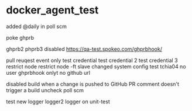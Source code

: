 # docker_agent_test


added @daily in poll scm




poke
ghprb

ghprb2
phprb3
disabled https://qa-test.spokeo.com/ghprbhook/
 
pull reuqest event only
test credential
test credential 2
test credential 3
restrict node
restrict node -ft slave
changed system config
test tchia04
no user
ghprbhook onlyt 
no github url

disabled build when a change is pushed to GitHub
PR comment doesn't trigger a build
uncheck poll scm

test new logger
logger2
logger on unit-test
